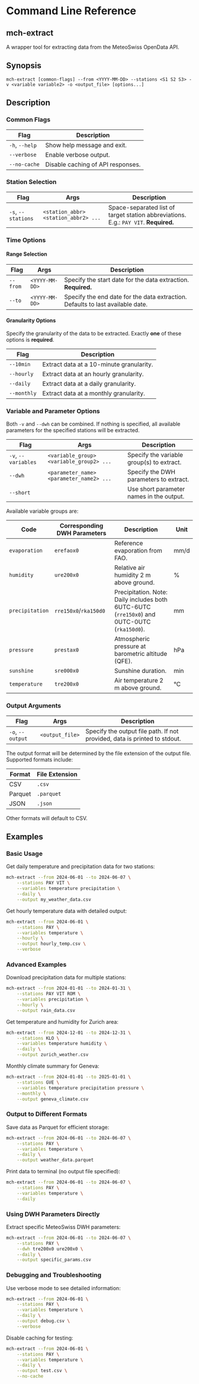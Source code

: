 # Command Line Reference

## mch-extract

A wrapper tool for extracting data from the MeteoSwiss OpenData API.

## Synopsis

`mch-extract [common-flags] --from <YYYY-MM-DD> --stations <S1 S2 S3> -v <variable variable2> -o <output_file> [options...]`

## Description  

### Common Flags

| Flag           | Description                       |
| -------------- | --------------------------------- |
| `-h`, `--help` | Show help message and exit.       |
| `--verbose`    | Enable verbose output.            |
| `--no-cache`   | Disable caching of API responses. |

### Station Selection

| Flag               | Args                                 | Description                                                                          |
| ------------------ | ------------------------------------ | ------------------------------------------------------------------------------------ |
| `-s`, `--stations` | `<station_abbr> <station_abbr2> ...` | Space-separated list of target station abbreviations. E.g.: `PAY VIT`. **Required.** |

### Time Options

#### Range Selection

| Flag     | Args           | Description                                                                    |
| -------- | -------------- | ------------------------------------------------------------------------------ |
| `--from` | `<YYYY-MM-DD>` | Specify the start date for the data extraction. **Required.**                  |
| `--to`   | `<YYYY-MM-DD>` | Specify the end date for the data extraction. Defaults to last available date. |

#### Granularity Options

Specify the granularity of the data to be extracted. Exactly **one** of these options is **required**.

| Flag        | Description                              |
| ----------- | ---------------------------------------- |
| `--10min`   | Extract data at a 10-minute granularity. |
| `--hourly`  | Extract data at an hourly granularity.   |
| `--daily`   | Extract data at a daily granularity.     |
| `--monthly` | Extract data at a monthly granularity.   |

### Variable and Parameter Options

Both `-v` and `--dwh` can be combined. If nothing is specified, all available parameters for the specified stations will be extracted.

| Flag                | Args                                     | Description                               |
| ------------------- | ---------------------------------------- | ----------------------------------------- |
| `-v`, `--variables` | `<variable_group> <variable_group2> ...` | Specify the variable group(s) to extract. |
| `--dwh`             | `<parameter_name> <parameter_name2> ...` | Specify the DWH parameters to extract.    |
| `--short`           |                                          | Use short parameter names in the output.  |

Available variable groups are:

| Code            | Corresponding DWH Parameters | Description                                                                                 | Unit |
| --------------- | ---------------------------- | ------------------------------------------------------------------------------------------- | ---- |
| `evaporation`   | `erefaox0`                   | Reference evaporation from FAO.                                                             | mm/d |
| `humidity`      | `ure200x0`                   | Relative air humidity 2 m above ground.                                                     | %    |
| `precipitation` | `rre150x0`/`rka150d0`        | Precipitation. Note: Daily includes both 6UTC-6UTC (`rre150x0`) and 0UTC-0UTC (`rka150d0`). | mm   |
| `pressure`      | `prestax0`                   | Atmospheric pressure at barometric altitude (QFE).                                          | hPa  |
| `sunshine`      | `sre000x0`                   | Sunshine duration.                                                                          | min  |
| `temperature`   | `tre200x0`                   | Air temperature 2 m above ground.                                                           | °C   |

### Output Arguments

| Flag             | Args            | Description                                                               |
| ---------------- | --------------- | ------------------------------------------------------------------------- |
| `-o`, `--output` | `<output_file>` | Specify the output file path. If not provided, data is printed to stdout. |

The output format will be determined by the file extension of the output file. Supported formats include:

| Format  | File Extension |
| ------- | -------------- |
| CSV     | `.csv`         |
| Parquet | `.parquet`     |
| JSON    | `.json`        |

Other formats will default to CSV.

## Examples

### Basic Usage

Get daily temperature and precipitation data for two stations:

```bash
mch-extract --from 2024-06-01 --to 2024-06-07 \
    --stations PAY VIT \
    --variables temperature precipitation \
    --daily \
    --output my_weather_data.csv
```

Get hourly temperature data with detailed output:

```bash
mch-extract --from 2024-06-01 \
    --stations PAY \
    --variables temperature \
    --hourly \
    --output hourly_temp.csv \
    --verbose
```

### Advanced Examples

Download precipitation data for multiple stations:

```bash
mch-extract --from 2024-01-01 --to 2024-01-31 \
    --stations PAY VIT ROM \
    --variables precipitation \
    --hourly \
    --output rain_data.csv
```

Get temperature and humidity for Zurich area:

```bash
mch-extract --from 2024-12-01 --to 2024-12-31 \
    --stations KLO \
    --variables temperature humidity \
    --daily \
    --output zurich_weather.csv
```

Monthly climate summary for Geneva:

```bash
mch-extract --from 2024-01-01 --to 2025-01-01 \
    --stations GVE \
    --variables temperature precipitation pressure \
    --monthly \
    --output geneva_climate.csv
```

### Output to Different Formats

Save data as Parquet for efficient storage:

```bash
mch-extract --from 2024-06-01 --to 2024-06-07 \
    --stations PAY \
    --variables temperature \
    --daily \
    --output weather_data.parquet
```

Print data to terminal (no output file specified):

```bash
mch-extract --from 2024-06-01 --to 2024-06-07 \
    --stations PAY \
    --variables temperature \
    --daily
```

### Using DWH Parameters Directly

Extract specific MeteoSwiss DWH parameters:

```bash
mch-extract --from 2024-06-01 --to 2024-06-07 \
    --stations PAY \
    --dwh tre200x0 ure200x0 \
    --daily \
    --output specific_params.csv
```

### Debugging and Troubleshooting

Use verbose mode to see detailed information:

```bash
mch-extract --from 2024-06-01 \
    --stations PAY \
    --variables temperature \
    --daily \
    --output debug.csv \
    --verbose
```

Disable caching for testing:

```bash
mch-extract --from 2024-06-01 \
    --stations PAY \
    --variables temperature \
    --daily \
    --output test.csv \
    --no-cache
```
